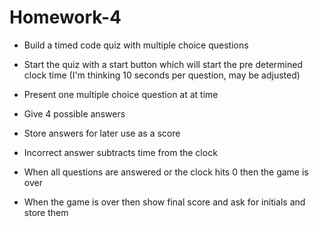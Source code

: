# Homework-4
- Build a timed code quiz with multiple choice questions
- Start the quiz with a start button which will start the pre determined clock time (I'm thinking 10 seconds per question, may be adjusted)

- Present one multiple choice question at at time
- Give 4 possible answers
- Store answers for later use as a score
- Incorrect answer subtracts time from the clock
- When all questions are answered or the clock hits 0 then the game is over
- When the game is over then show final score and ask for initials and store them